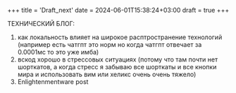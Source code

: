 +++
title = 'Draft_next'
date = 2024-06-01T15:38:24+03:00
draft = true
+++


ТЕХНИЧЕСКИЙ БЛОГ:
1. как локальность влияет на широкое расптространение технологий (например есть чатгпт это норм но когда чатгпт отвечает за 0.0001мс то это уже имба)
2. вскод хорошо в стрессовых ситуациях (потому что там почти нет шорткатов, а когда стресс я забываю все шорткаты и все кнопки мира и использовать вим или хеликс очень очень тяжело)
3. Enlightenmentware post
